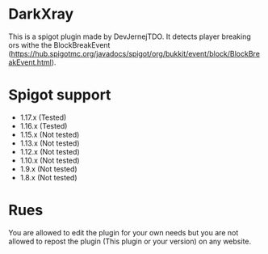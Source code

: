 # DarkXray

This is a spigot plugin made by DevJernejTDO. It detects player breaking ors withe the BlockBreakEvent (https://hub.spigotmc.org/javadocs/spigot/org/bukkit/event/block/BlockBreakEvent.html). 

# Spigot support
 - 1.17.x (Tested)
 - 1.16.x (Tested)
 - 1.15.x (Not tested)
 - 1.13.x (Not tested)
 - 1.12.x (Not tested)
 - 1.10.x (Not tested)
 - 1.9.x (Not tested)
 - 1.8.x (Not tested)

# Rues
You are allowed to edit the plugin for your own needs but you are not allowed to repost the plugin (This plugin or your version) on any website.
